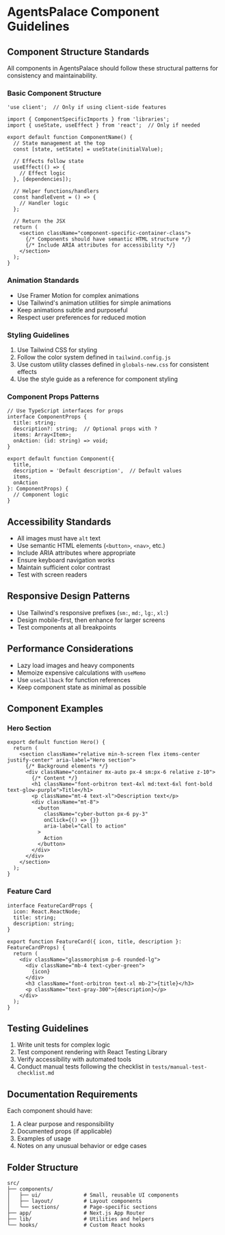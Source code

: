 # AgentsPalace Component Guidelines

## Component Structure Standards

All components in AgentsPalace should follow these structural patterns for consistency and maintainability.

### Basic Component Structure

```tsx
'use client';  // Only if using client-side features

import { ComponentSpecificImports } from 'libraries';
import { useState, useEffect } from 'react';  // Only if needed

export default function ComponentName() {
  // State management at the top
  const [state, setState] = useState(initialValue);
  
  // Effects follow state
  useEffect(() => {
    // Effect logic
  }, [dependencies]);
  
  // Helper functions/handlers
  const handleEvent = () => {
    // Handler logic
  };
  
  // Return the JSX
  return (
    <section className="component-specific-container-class">
      {/* Components should have semantic HTML structure */}
      {/* Include ARIA attributes for accessibility */}
    </section>
  );
}
```

### Animation Standards

- Use Framer Motion for complex animations
- Use Tailwind's animation utilities for simple animations
- Keep animations subtle and purposeful
- Respect user preferences for reduced motion

### Styling Guidelines

1. Use Tailwind CSS for styling
2. Follow the color system defined in `tailwind.config.js`
3. Use custom utility classes defined in `globals-new.css` for consistent effects
4. Use the style guide as a reference for component styling

### Component Props Patterns

```tsx
// Use TypeScript interfaces for props
interface ComponentProps {
  title: string;
  description?: string;  // Optional props with ?
  items: Array<Item>;
  onAction: (id: string) => void;
}

export default function Component({
  title,
  description = 'Default description',  // Default values
  items,
  onAction
}: ComponentProps) {
  // Component logic
}
```

## Accessibility Standards

- All images must have `alt` text
- Use semantic HTML elements (`<button>`, `<nav>`, etc.)
- Include ARIA attributes where appropriate
- Ensure keyboard navigation works
- Maintain sufficient color contrast
- Test with screen readers

## Responsive Design Patterns

- Use Tailwind's responsive prefixes (`sm:`, `md:`, `lg:`, `xl:`)
- Design mobile-first, then enhance for larger screens
- Test components at all breakpoints

## Performance Considerations

- Lazy load images and heavy components
- Memoize expensive calculations with `useMemo`
- Use `useCallback` for function references
- Keep component state as minimal as possible

## Component Examples

### Hero Section

```tsx
export default function Hero() {
  return (
    <section className="relative min-h-screen flex items-center justify-center" aria-label="Hero section">
      {/* Background elements */}
      <div className="container mx-auto px-4 sm:px-6 relative z-10">
        {/* Content */}
        <h1 className="font-orbitron text-4xl md:text-6xl font-bold text-glow-purple">Title</h1>
        <p className="mt-4 text-xl">Description text</p>
        <div className="mt-8">
          <button 
            className="cyber-button px-6 py-3"
            onClick={() => {}} 
            aria-label="Call to action"
          >
            Action
          </button>
        </div>
      </div>
    </section>
  );
}
```

### Feature Card

```tsx
interface FeatureCardProps {
  icon: React.ReactNode;
  title: string;
  description: string;
}

export function FeatureCard({ icon, title, description }: FeatureCardProps) {
  return (
    <div className="glassmorphism p-6 rounded-lg">
      <div className="mb-4 text-cyber-green">
        {icon}
      </div>
      <h3 className="font-orbitron text-xl mb-2">{title}</h3>
      <p className="text-gray-300">{description}</p>
    </div>
  );
}
```

## Testing Guidelines

1. Write unit tests for complex logic
2. Test component rendering with React Testing Library
3. Verify accessibility with automated tools
4. Conduct manual tests following the checklist in `tests/manual-test-checklist.md`

## Documentation Requirements

Each component should have:

1. A clear purpose and responsibility
2. Documented props (if applicable)
3. Examples of usage
4. Notes on any unusual behavior or edge cases

## Folder Structure

```
src/
├── components/
│   ├── ui/              # Small, reusable UI components
│   ├── layout/          # Layout components
│   └── sections/        # Page-specific sections
├── app/                 # Next.js App Router
├── lib/                 # Utilities and helpers
└── hooks/               # Custom React hooks
```
